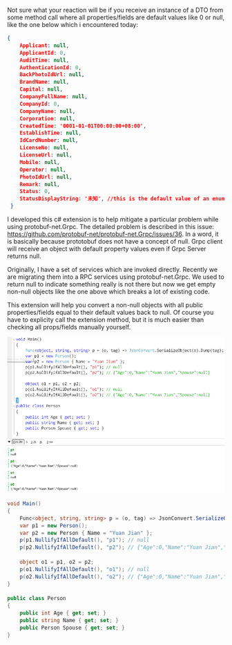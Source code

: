 Not sure what your reaction will be if you receive an instance of a DTO from some method call where all properties/fields are default values like 0 or null, like the one below which i encountered today:

```json
{
    Applicant: null,
    ApplicantId: 0,
    AuditTime: null,
    AuthenticationId: 0,
    BackPhotoIdUrl: null,
    BrandName: null,
    Capital: null,
    CompanyFullName: null,
    CompanyId: 0,
    CompanyName: null,
    Corporation: null,
    CreatedTime: '0001-01-01T00:00:00+08:00',
    EstablishTime: null,
    IdCardNumber: null,
    LicenseNo: null,
    LicenseUrl: null,
    Mobile: null,
    Operator: null,
    PhotoIdUrl: null,
    Remark: null,
    Status: 0,
    StatusDisplayString: '未知', //this is the default value of an enum
 }
```

I developed this c# extension is to help mitigate a particular problem while using protobuf-net.Grpc. The detailed problem is described in this issue:	https://github.com/protobuf-net/protobuf-net.Grpc/issues/36. In a word, it is basically because prototobuf does not have a concept of null. Grpc client will receive an object with default property values even if Grpc Server returns null.

Originally, I have a set of services which are invoked directly. Recently we are migrating them into a RPC services using protobuf-net.Grpc. We used to return null to indicate something really is not there but now we get empty non-null objects like the one above which breaks a lot of existing code.

This extension will help you convert a non-null objects with all public properties/fields equal to their default values back to null. Of course you have to explicity call the extension method, but it is much easier than checking all props/fields manually yourself.

![demo](demo.png "demo")

```csharp
void Main()
{
	Func<object, string, string> p = (o, tag) => JsonConvert.SerializeObject(o).Dump(tag);
	var p1 = new Person();
	var p2 = new Person { Name = "Yuan Jian" };
	p(p1.NullifyIfAllDefault(), "p1"); // null
	p(p2.NullifyIfAllDefault(), "p2"); // {"Age":0,"Name":"Yuan Jian","Spouse":null}

	object o1 = p1, o2 = p2;
	p(o1.NullifyIfAllDefault(), "o1"); // null
	p(o2.NullifyIfAllDefault(), "o2"); // {"Age":0,"Name":"Yuan Jian","Spouse":null}
}

public class Person
{
	public int Age { get; set; }
	public string Name { get; set; }
	public Person Spouse { get; set; }
}
```